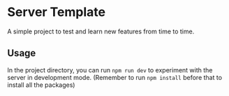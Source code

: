 # Server Template

A simple project to test and learn new features from time to time.

## Usage

In the project directory, you can run `npm run dev` to experiment with the server in development mode. (Remember to run `npm install` before that to install all the packages)